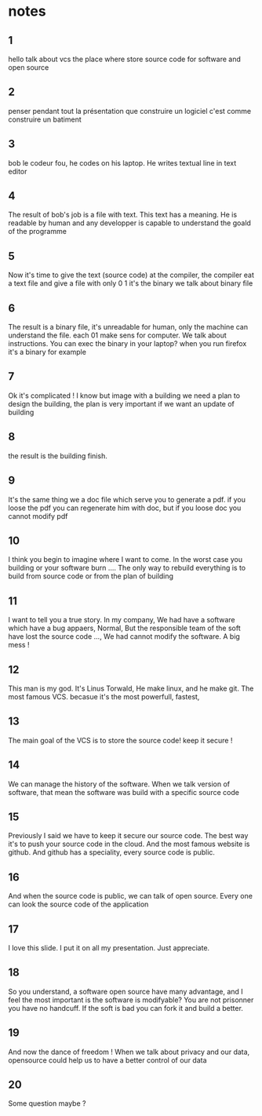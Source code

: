 notes
=====

## 1 ##
hello talk about vcs the place where store source code for software and open source

## 2 ##
penser pendant tout la présentation que construire un logiciel c'est comme construire un batiment
## 3 ##
bob le codeur fou, he codes on his laptop. He writes textual line in text editor
## 4 ##
The result of bob's job is a file with text. This text has a meaning. He is readable by human and any developper is capable to understand the goald of the programme
## 5 ##
Now it's time to give the text (source code) at the compiler, the compiler eat a text file and give a file with only 0 1 it's the binary we talk about binary file
## 6 ##
The result is a binary file, it's unreadable for human, only the machine can understand the file. each 01 make sens for computer. We talk about instructions. You can exec the binary in your laptop? when you run firefox it's a binary for example

## 7 ##
Ok it's complicated ! I know but image with a building
we need a plan to design the building, the plan is very important if we want an update of building

## 8 ##
the result is the building finish. 

## 9 ##
It's the same thing we a doc file which serve you to generate a pdf. 
if you loose the pdf you can regenerate him with doc, but if you loose doc you cannot modify pdf
## 10 ##
I think you begin to imagine where I want to come. In the worst case you building or your software burn ....
The only way to rebuild everything is to build from source code or from the plan of building
## 11 ##
I want to tell you a true story.
In my company, We had have a software which have a bug appaers, Normal, But the responsible team of the soft have lost the source code ..., We had cannot modify the software. A big mess ! 
## 12 ##
This man is my god. It's Linus Torwald, He make linux, and he make git. The most famous VCS. becasue it's the most powerfull, fastest,  
## 13 ##
The main goal of the VCS is to store the source code! keep it secure !
## 14 ##
We can manage the history of the software. When we talk version of software, that mean the software was build with a specific source code
## 15 ##
Previously I said we have to keep it secure our source code. The best way it's to push your source code in the cloud. And the most famous website is github. And github has a speciality, every source code is public.
## 16 ##
And when the source code is public, we can talk of open source. Every one can look the source code of the application
## 17 ##
I love this slide. I put it on all my presentation. Just appreciate.
## 18 ##
So you understand, a software open source have many advantage, and I feel the most important is the software is modifyable? You are not prisonner you have no handcuff. If the soft is bad you can fork it and build a better.
## 19 ##
And now the dance of freedom !
When we talk about privacy and our data, opensource could help us to have a better control of our data
## 20 ##
Some question maybe ?
